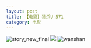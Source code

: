 ```yaml
---
layout: post
title: 【电影】猎杀U-571
category: 电影
---
```

![story_new_final](http://rh8cub8wq.hd-bkt.clouddn.com/img/story_new_final_0322.png)
![](http://rh8dao9dj.hd-bkt.clouddn.com/img/u-220721-1.jpg)
![wanshan](http://rh8cub8wq.hd-bkt.clouddn.com/img/wanshan.png)





  




